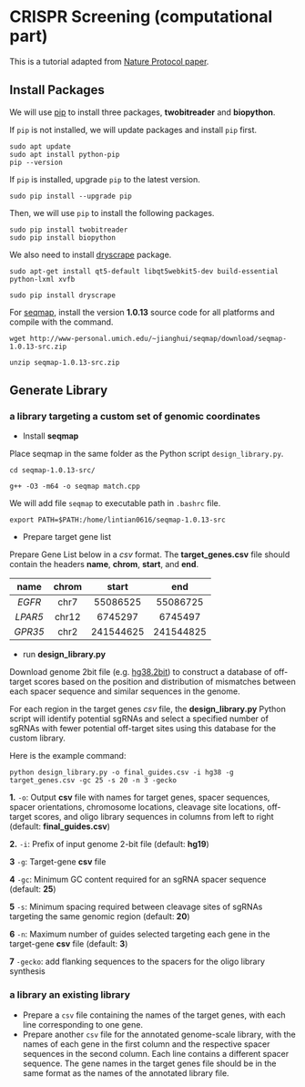 CRISPR Screening (computational part)
================================

This is a tutorial adapted from [Nature Protocol paper](https://www.nature.com/articles/nprot.2017.016).

## Install Packages

We will use [pip](https://pypi.org/) to install three packages, **twobitreader** and **biopython**.

If `pip` is not installed, we will update packages and install `pip` first.

```
sudo apt update
sudo apt install python-pip
pip --version
```

If `pip` is installed, upgrade `pip` to the latest version.

```
sudo pip install --upgrade pip
```

Then, we will use `pip` to install the following packages.

```
sudo pip install twobitreader
sudo pip install biopython
```

We also need to install [dryscrape](https://dryscrape.readthedocs.io/en/latest/) package.

```
sudo apt-get install qt5-default libqt5webkit5-dev build-essential python-lxml xvfb

sudo pip install dryscrape
```

For [seqmap](http://www-personal.umich.edu/~jianghui/seqmap/), install the version **1.0.13** source code for all platforms and compile with the command.

```
wget http://www-personal.umich.edu/~jianghui/seqmap/download/seqmap-1.0.13-src.zip

unzip seqmap-1.0.13-src.zip
```

## Generate Library

### a library targeting a custom set of genomic coordinates

* Install **seqmap**

Place seqmap in the same folder as the Python script `design_library.py`.

```
cd seqmap-1.0.13-src/

g++ -O3 -m64 -o seqmap match.cpp
```

We will add file `seqmap` to executable path in `.bashrc` file.

```
export PATH=$PATH:/home/lintian0616/seqmap-1.0.13-src
```

* Prepare target gene list

Prepare Gene List below in a *csv* format. The **target_genes.csv** file should contain the headers **name**, **chrom**, **start**, and **end**.

  name   |  chrom  |   start  |    end   |
:-------:|:-------:|:--------:|:--------:|
  *EGFR* |   chr7  | 55086525 | 55086725 |
 *LPAR5* |  chr12  |  6745297 |  6745497 |
 *GPR35* |   chr2  | 241544625| 241544825|
 
* run **design_library.py**

Download genome 2bit file (e.g. [hg38.2bit](http://hgdownload.cse.ucsc.edu/goldenPath/hg38/bigZips/hg38.2bit)) to construct a database of off-target scores based on the position and distribution of mismatches between each spacer sequence and similar sequences in the genome.

For each region in the target genes *csv* file, the **design_library.py** Python script will identify potential sgRNAs and select a specified number of sgRNAs with fewer potential off-target sites using this database for the custom library.
 
Here is the example command:

```
python design_library.py -o final_guides.csv -i hg38 -g target_genes.csv -gc 25 -s 20 -n 3 -gecko
```

**1.** `-o`: Output **csv** file with names for target genes, spacer sequences, spacer orientations, chromosome locations, cleavage site locations, off-target scores, and oligo library sequences in columns from left to right (default: **final_guides.csv**)

**2.** `-i`: Prefix of input genome 2-bit file (default: **hg19**)

**3** `-g`: Target-gene **csv** file

**4** `-gc`: Minimum GC content required for an sgRNA spacer sequence (default: **25**)

**5** `-s`: Minimum spacing required between cleavage sites of sgRNAs targeting the same genomic region (default: **20**)

**6** `-n`: Maximum number of guides selected targeting each gene in the target-gene **csv** file (default: **3**)

**7** `-gecko`: add flanking sequences to the spacers for the oligo library synthesis

### a library an existing library

* Prepare a `csv` file containing the names of the target genes, with each line corresponding to one gene.
* Prepare another `csv` file for the annotated genome-scale library, with the names of each gene in the first column and the respective spacer sequences in the second column. Each line contains a different spacer sequence. The gene names in the target genes file should be in the same format as the names of the annotated library file.

